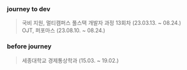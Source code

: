   ### journey to dev</br>

  > 국비 지원, 멀티캠퍼스 풀스택 개발자 과정 13회차 (23.03.13. ~ 08.24.) </br>
  > OJT, 퍼포마스 (23.08.10. ~ 08.24.)

  ### before journey</br>

  > 세종대학교 경제통상학과 (15.03. ~ 19.02.)
